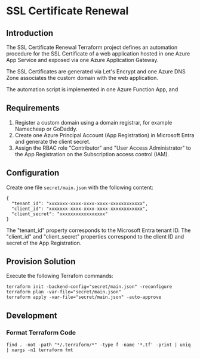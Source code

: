 # SSL Certificate Renewal

## Introduction

The SSL Certificate Renewal Terraform project defines an automation procedure for the SSL Certificate 
of a web application hosted in one Azure App Service and exposed via one Azure Application Gateway.

The SSL Certificates are generated via Let's Encrypt and one Azure DNS Zone associates the custom domain 
with the web application.

The automation script is implemented in one Azure Function App, and 

## Requirements

1. Register a custom domain using a domain registrar, for example Namecheap or GoDaddy.
2. Create one Azure Principal Account (App Registration) in Microsoft Entra and generate the client secret.
3. Assign the RBAC role "Contributor" and "User Access Administrator" to the App Registration on the 
Subscription access control (IAM).

## Configuration

Create one file `secret/main.json` with the following content:
```
{
  "tenant_id": "xxxxxxx-xxxx-xxxx-xxxx-xxxxxxxxxxxx",
  "client_id": "xxxxxxx-xxxx-xxxx-xxxx-xxxxxxxxxxxx",
  "client_secret": "xxxxxxxxxxxxxxxxx"
}
```

The "tenant_id" property corresponds to the Microsoft Entra tenant ID. The "client_id" and "client_secret" 
properties correspond to the client ID and secret of the App Registration.

## Provision Solution

Execute the following Terrafom commands:

```$bash
terraform init -backend-config="secret/main.json" -reconfigure
terraform plan -var-file="secret/main.json"
terraform apply -var-file="secret/main.json" -auto-approve
```

## Development

### Format Terraform Code

```$bash
find . -not -path "*/.terraform/*" -type f -name '*.tf' -print | uniq | xargs -n1 terraform fmt
```
